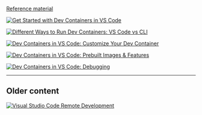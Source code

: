 [Reference material](https://code.visualstudio.com/docs/devcontainers/tutorial)

[![Get Started with Dev Containers in VS Code](https://img.youtube.com/vi/b1RavPr_878/0.jpg)](https://www.youtube.com/watch?v=b1RavPr_878)

[![Different Ways to Run Dev Containers: VS Code vs CLI](https://img.youtube.com/vi/Fc6TAahZ1Pk/0.jpg)](https://www.youtube.com/watch?v=Fc6TAahZ1Pk)

[![Dev Containers in VS Code: Customize Your Dev Container](https://img.youtube.com/vi/p9L7YFqHGk4/0.jpg)](https://www.youtube.com/watch?v=p9L7YFqHGk4)

[![Dev Containers in VS Code: Prebuilt Images & Features](https://img.youtube.com/vi/M21loGvplVM/0.jpg)](https://www.youtube.com/watch?v=M21loGvplVM)

[![Dev Containers in VS Code: Debugging](https://img.youtube.com/vi/iCopdmuabBM/0.jpg)](https://www.youtube.com/watch?v=iCopdmuabBM)

---
## Older content

[![Visual Studio Code Remote Development](https://img.youtube.com/vi/61M2takIKl8/0.jpg)](https://www.youtube.com/watch?v=61M2takIKl8&list=PLj6YeMhvp2S5G_X6ZyMc8gfXPMFPg3O31)
